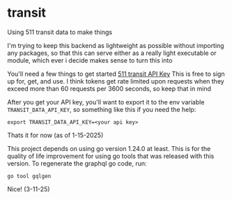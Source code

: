 # transit
Using 511 transit data to make things

I'm trying to keep this backend as lightweight as possible without importing any packages, so that this can serve either as a really light executable or module, which ever i decide makes sense to turn this into

You'll need a few things to get started
[511 transit API Key](https://511.org/open-data/token)
This is free to sign up for, get, and use. I think tokens get rate limited upon requests when they exceed more than 60 requests per 3600 seconds, so keep that in mind

After you get your API key, you'll want to export it to the env variable `TRANSIT_DATA_API_KEY`, so something like this if you need the help:
```
export TRANSIT_DATA_API_KEY=<your api key>
```

Thats it for now (as of 1-15-2025)


This project depends on using go version 1.24.0 at least. This is for the quality of life improvement for using go tools that was released with this version.
To regenerate the graphql go code, run:
```
go tool gqlgen
```
Nice! (3-11-25)
